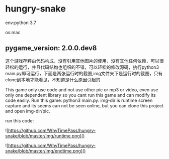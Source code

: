 # hungry-snake
env:python 3.7

os:mac

pygame_version: 2.0.0.dev8
----------------------------
这个游戏存粹由代码构成，没有引用其他图片的使用，没有其他任何依赖，可以很轻松的运行，并且代码结构也组织的不错，可以轻松的修改源码，执行python3 main.py即可运行，下面是两张运行时的截图,img文件夹下是运行时的截图，只有clone到本地才能看见，不知道是什么原因引起的

This game only use code and not use other pic or mp3 or video, even use only one dependent library so you cant run this game and can modify its code easily. Run this game: python3 main.py.
img-dir is runtime screen capture and its seems can not be seen online, but you can clone this project and open img-dir/pic.

run this code:

![https://github.com/WhyTimePass/hungry-snake/blob/master/img/runtime.png]()

![https://github.com/WhyTimePass/hungry-snake/blob/master/img/endtime.png]()

